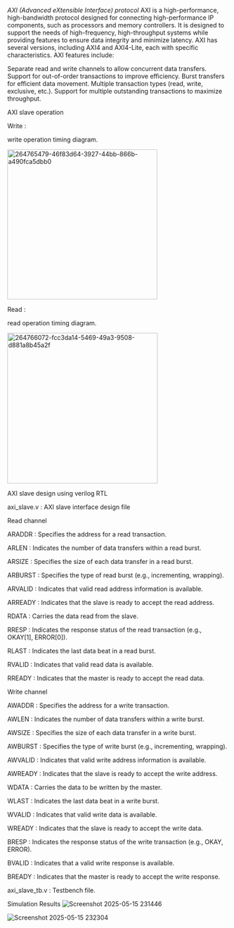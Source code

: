 *AXI (Advanced eXtensible Interface) protocol*
AXI is a high-performance, high-bandwidth protocol designed for connecting high-performance IP components, such as processors and memory controllers. It is designed to support the needs of high-frequency, high-throughput systems while providing features to ensure data integrity and minimize latency. AXI has several versions, including AXI4 and AXI4-Lite, each with specific characteristics. AXI features include:

Separate read and write channels to allow concurrent data transfers.
Support for out-of-order transactions to improve efficiency.
Burst transfers for efficient data movement.
Multiple transaction types (read, write, exclusive, etc.).
Support for multiple outstanding transactions to maximize throughput.

AXI slave operation

Write :

write operation timing diagram.

<img width="341" alt="264765479-46f83d64-3927-44bb-866b-a490fca5dbb0" src="https://github.com/user-attachments/assets/26a5f283-f3ba-4305-a67f-dba24a8a4d83" />

Read :

read operation timing diagram.

<img width="342" alt="264766072-fcc3da14-5469-49a3-9508-d881a8b45a2f" src="https://github.com/user-attachments/assets/14ee81cd-dbe8-4349-8995-ce085fa59708" />

AXI slave design using verilog RTL

axi_slave.v : AXI slave interface design file

Read channel

ARADDR : Specifies the address for a read transaction.

ARLEN : Indicates the number of data transfers within a read burst.

ARSIZE : Specifies the size of each data transfer in a read burst.

ARBURST : Specifies the type of read burst (e.g., incrementing, wrapping).

ARVALID : Indicates that valid read address information is available.

ARREADY : Indicates that the slave is ready to accept the read address.

RDATA : Carries the data read from the slave.

RRESP : Indicates the response status of the read transaction (e.g., OKAY[1], ERROR[0]).

RLAST : Indicates the last data beat in a read burst.

RVALID : Indicates that valid read data is available.

RREADY : Indicates that the master is ready to accept the read data.

Write channel

AWADDR : Specifies the address for a write transaction.

AWLEN : Indicates the number of data transfers within a write burst.

AWSIZE : Specifies the size of each data transfer in a write burst.

AWBURST : Specifies the type of write burst (e.g., incrementing, wrapping).

AWVALID : Indicates that valid write address information is available.

AWREADY : Indicates that the slave is ready to accept the write address.

WDATA : Carries the data to be written by the master.

WLAST : Indicates the last data beat in a write burst.

WVALID : Indicates that valid write data is available.

WREADY : Indicates that the slave is ready to accept the write data.

BRESP : Indicates the response status of the write transaction (e.g., OKAY, ERROR).

BVALID : Indicates that a valid write response is available.

BREADY : Indicates that the master is ready to accept the write response.

axi_slave_tb.v : Testbench file.

Simulation Results
![Screenshot 2025-05-15 231446](https://github.com/user-attachments/assets/1f14fc86-b3f1-407e-bdfc-410ebf82f8eb)

![Screenshot 2025-05-15 232304](https://github.com/user-attachments/assets/8c4efa9d-846f-4abe-a5b4-5a0e0d94d42f)
